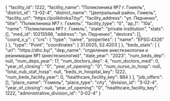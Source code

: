 {
    "facility_id": 1222,
    "facility_name": "Поликлиника №7 г. Гомель",
    "district_id": "3-02-4",
    "district_name": "Центральный район, Гомель",
    "facility_url": "https:\/\/poliklinika7.by\/",
    "facility_address": "ул. Педченко",
    "title": "Поликлиника №7 г. Гомель",
    "facility_type": "0",
    "ap_1": "10а",
    "name": "Поликлиника №7 г. Гомель",
    "state": "private institution",
    "stats": [],
    "med_id": 10215566,
    "address": "ул. Педченко",
    "devices": [],
    "coord_x_y": {
        "crs": {
            "type": "name",
            "properties": {
                "name": "EPSG:4326"
            }
        },
        "type": "Point",
        "coordinates": [
            31.0025,
            52.4203
        ]
    },
    "beds_stats": [
        {
            "url": "https:\/\/dhc.by\/",
            "dep_name": "отделение анестезиологии и реанимации №1 (анестезиология)",
            "date_year": "2023",
            "num_beds_dep": null,
            "num_deps_year": 17,
            "num_doctors_dep": 4,
            "num_doctors_med": 0,
            "year_of_closing": "0",
            "year_of_opening": "0",
            "num_nurse_in_hosp": null,
            "total_nub_staf_hosp": null,
            "beds_in_hospital_key": 1222,
            "num_beds_facility_year": 0,
            "healthcare_facility_key": 884
        }
    ],
    "job_offers": [],
    "place_name": "Гомель",
    "place_type": "city",
    "division_id": "3-02-4",
    "year_of_closing": null,
    "year_of_opening": "0",
    "healthcare_facility_key": 1222,
    "administrative_division_id": "3-02-4"
}